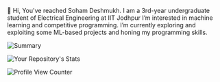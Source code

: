 👋 Hi, You've reached Soham Deshmukh.
I am a 3rd-year undergraduate student of Electrical Engineering at IIT Jodhpur
I’m interested in machine learning and competitive programming.
I’m currently exploring and exploiting some ML-based projects and honing my programming skills.

![Summary](https://github-profile-summary-cards.vercel.app/api/cards/profile-details?username=SohamD34)

![Your Repository's Stats](https://github-readme-stats.vercel.app/api?username=SohamD34&show_icons=true)

![Profile View Counter](https://komarev.com/ghpvc/?username=SohamD34)

